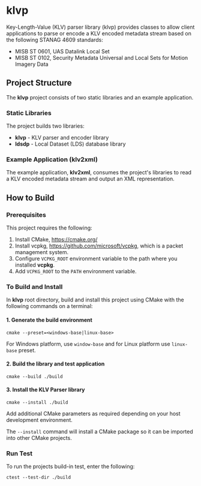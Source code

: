 # klvp 

Key-Length-Value (KLV) parser library (klvp) provides classes to allow client applications to parse or encode
a KLV encoded metadata stream based on the following STANAG 4609 standards:

- MISB ST 0601, UAS Datalink Local Set 
- MISB ST 0102, Security Metadata Universal and Local Sets for Motion Imagery Data

## Project Structure
The __klvp__ project consists of two static libraries and an example application.

### Static Libraries
The project builds two libraries:

- __klvp__ - KLV parser and encoder library
- __ldsdp__ - Local Dataset (LDS) database library 

### Example Application (klv2xml)
The example application, __klv2xml__, consumes the project's libraries to read a KLV encoded metadata stream and output an XML representation.

## How to Build

### Prerequisites
This project requires the following:

1. Install CMake, https://cmake.org/
2. Install vcpkg, https://github.com/microsoft/vcpkg, which is a packet management system.
3. Configure `VCPKG_ROOT` environment variable to the path where you installed __vcpkg__.
4. Add `VCPKG_ROOT` to the `PATH` environment variable.

### To Build and Install
In __klvp__ root directory, build and install this project using CMake with the following commands on a terminal:

#### 1. Generate the build environment

    cmake --preset=<windows-base|linux-base>

For Windows platform, use `window-base` and for Linux platform use `linux-base` preset.

#### 2. Build the library and test application

    cmake --build ./build 

#### 3. Install the KLV Parser library

    cmake --install ./build

Add additional CMake parameters as required depending on your host development environment. 

The `--install` command will install a CMake package so it can be imported into other CMake projects.

### Run Test
To run the projects build-in test, enter the following:

    ctest --test-dir ./build
